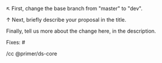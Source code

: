 ↖ First, change the base branch from "master" to "dev".

↑ Next, briefly describe your proposal in the title.

Finally, tell us more about the change here, in the description.

Fixes: #

/cc @primer/ds-core
